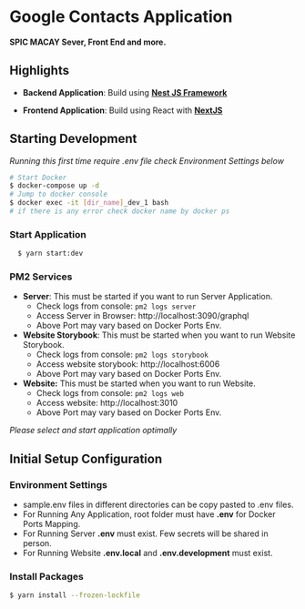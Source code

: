 # Google Contacts Application

**SPIC MACAY Sever, Front End and more.**

## Highlights

- **Backend Application**: Build using [**Nest JS Framework**](https://nestjs.com)

- **Frontend Application**: Build using React with [**NextJS**](https://nextjs.org)

## Starting Development

_Running this first time require .env file check Environment Settings below_

```bash
# Start Docker
$ docker-compose up -d
# Jump to docker console
$ docker exec -it [dir_name]_dev_1 bash
# if there is any error check docker name by docker ps
```

### Start Application

```bash
  $ yarn start:dev
```


### PM2 Services

- **Server**: This must be started if you want to run Server Application.
  - Check logs from console: `pm2 logs server`
  - Access Server in Browser: http://localhost:3090/graphql
  - Above Port may vary based on Docker Ports Env.
- **Website Storybook**: This must be started when you want to run Website Storybook.
  - Check logs from console: `pm2 logs storybook`
  - Access website storybook: http://localhost:6006
  - Above Port may vary based on Docker Ports Env.
- **Website:** This must be started when you want to run Website.
  - Check logs from console: `pm2 logs web`
  - Access website: http://localhost:3010
  - Above Port may vary based on Docker Ports Env.

_Please select and start application optimally_


## Initial Setup Configuration

### Environment Settings

- sample.env files in different directories can be copy pasted to .env files.
- For Running Any Application, root folder must have **.env** for Docker Ports Mapping.
- For Running Server **.env** must exist. Few secrets will be shared in person.
- For Running Website **.env.local** and **.env.development** must exist.


### Install Packages

```bash
$ yarn install --frozen-lockfile
```
